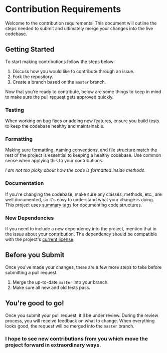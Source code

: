 # Contribution Requirements
Welcome to the contribution requirements! This document will outline the steps needed to submit and ultimately merge your changes into the live codebase.

## Getting Started
To start making contributions follow the steps below:

1. Discuss how you would like to contribute through an issue.
2. Fork the repository.
3. Create a branch based on the `master` branch.

Now that you're ready to contribute, below are some things to keep in mind to make sure the pull request gets approved quickly.

### Testing
When working on bug fixes or adding new features, ensure you build tests to keep the codebase healthy and maintainable.

### Formatting
Making sure formatting, naming conventions, and file structure match the rest of the project is essential to keeping a healthy codebase. Use common sense when applying this to your contributions.

*I am not too picky about how the code is formatted inside methods.*

### Documentation
If you're changing the codebase, make sure any classes, methods, etc., are well documented, so it's easy to understand what your change is doing. This project uses [summary tags](https://docs.microsoft.com/en-us/dotnet/csharp/codedoc) for documenting code structures.

### New Dependencies
If you need to include a new dependency into the project, mention that in the issue about your contribution. The dependency should be compatible with the project's [current license](https://mit-license.org/).

## Before you Submit
Once you've made your changes, there are a few more steps to take before submitting a pull request.

1. Merge the up-to-date `master` into your branch.
2. Make sure all new and old tests pass.

## You're good to go!
Once you submit your pull request, it'll be under review. During the review process, you will receive feedback on what to change. When everything looks good, the request will be merged into the `master` branch.

### I hope to see new contributions from you which move the project forward in extraordinary ways.
